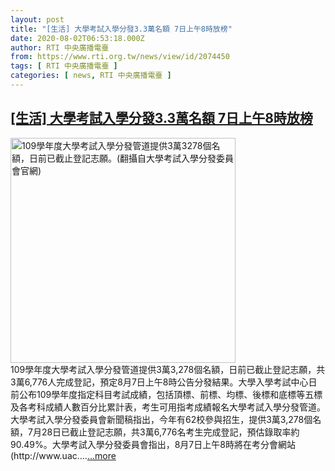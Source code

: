 ```yaml
---
layout: post
title: "[生活] 大學考試入學分發3.3萬名額 7日上午8時放榜"
date: 2020-08-02T06:53:18.000Z
author: RTI 中央廣播電臺
from: https://www.rti.org.tw/news/view/id/2074450
tags: [ RTI 中央廣播電臺 ]
categories: [ news, RTI 中央廣播電臺 ]
---
```

<!--1596351198000-->
[[生活] 大學考試入學分發3.3萬名額 7日上午8時放榜](https://www.rti.org.tw/news/view/id/2074450)
------

<div>
<img src="https://static.rti.org.tw/assets/thumbnails/2020/08/02/b1db2a41fff9530a15d418dbc5ab1590.jpg" width="360" alt="109學年度大學考試入學分發管道提供3萬3278個名額，日前已截止登記志願。(翻攝自大學考試入學分發委員會官網)" title="109學年度大學考試入學分發管道提供3萬3278個名額，日前已截止登記志願。(翻攝自大學考試入學分發委員會官網)"><br>109學年度大學考試入學分發管道提供3萬3,278個名額，日前已截止登記志願，共3萬6,776人完成登記，預定8月7日上午8時公告分發結果。大學入學考試中心日前公布109學年度指定科目考試成績，包括頂標、前標、均標、後標和底標等五標及各考科成績人數百分比累計表，考生可用指考成績報名大學考試入學分發管道。大學考試入學分發委員會新聞稿指出，今年有62校參與招生，提供3萬3,278個名額，7月28日已截止登記志願，共3萬6,776名考生完成登記，預估錄取率約90.49%。大學考試入學分發委員會指出，8月7日上午8時將在考分會網站(http://www.uac....<a target="_blank" href="https://www.rti.org.tw/news/view/id/2074450">...more</a>
</div>
